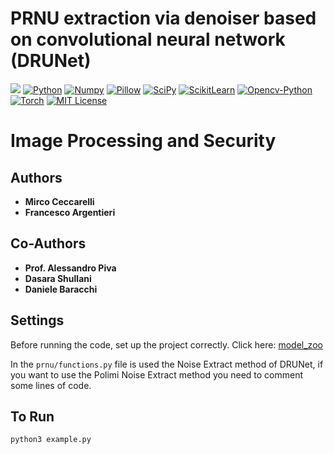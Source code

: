 

# PRNU extraction via denoiser based on convolutional neural network (DRUNet)

[<image src="https://api.travis-ci.org/polimi-ispl/prnu-python.svg?branch=master">](https://travis-ci.org/polimi-ispl/prnu-python)
[![Python](https://img.shields.io/badge/Python-3.8.10-green?style=plastic)](https://www.python.org/downloads/release/python-3810/)
[![Numpy](https://img.shields.io/badge/Numpy-1.21.1-orange?style=plastic)](https://pypi.org/project/numpy/)
[![Pillow](https://img.shields.io/badge/Pillow-7.0-red?style=plastic)](https://pypi.org/project/Pillow/)
[![SciPy](https://img.shields.io/badge/Scipy-1.7.1-9cf?style=plastic)](https://pypi.org/project/scipy/)
[![ScikitLearn](https://img.shields.io/badge/ScikitLearn-1.0.1-9cf?style=plastic)](https://pypi.org/project/scikit-learn/)
[![Opencv-Python](https://img.shields.io/badge/Opencv-4.5.3.56-success?style=plastic)](https://pypi.org/project/opencv-python/)
[![Torch](https://img.shields.io/badge/Torch-1.9.1-success?style=plastic)](https://pypi.org/project/torch/)
[![MIT License](https://img.shields.io/badge/License-MIT-blueviolet?style=plastic)](https://opensource.org/licenses/mit-license.php)


# Image Processing and Security

## Authors
- **Mirco Ceccarelli**
- **Francesco Argentieri**

## Co-Authors
- **Prof. Alessandro Piva**
- **Dasara Shullani**
- **Daniele Baracchi**

## Settings
Before running the code, set up the project correctly.
Click here: [model_zoo](model_zoo)

In the `prnu/functions.py` file is used the Noise Extract method of DRUNet, if you want to use the Polimi Noise Extract method you need to comment some lines of code.

## To Run
```angular2html
python3 example.py
```


